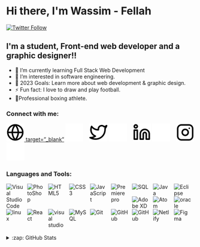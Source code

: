 # Hi there, I'm Wassim - Fellah

[![Twitter Follow](https://img.shields.io/twitter/follow/fellah_wassim?color=1DA1F2&logo=twitter&style=for-the-badge)](https://twitter.com/fellah_wassim)

## I'm a student, Front-end web developer and a graphic designer!!

- 🌱 I’m currently learning Full Stack Web Development
- 👀 I’m interested in software engineering.
- 🥅 2023 Goals: Learn more about web development & graphic design.
- ⚡ Fun fact: I love to draw and play football.
- 🥊Professional boxing athlete.

### Connect with me:

[![website](./img/globe-light.svg) target=”_blank”](https://porfolio-wassim-fellah.netlify.app/index.html#gh-light-mode-only)
[![website](./img/globe-dark.svg)](https://porfolio-wassim-fellah.netlify.app/index.html#gh-dark-mode-only)
&nbsp;&nbsp;
[![website](./img/twitter-light.svg)](https://twitter.com/fellah_wassim#gh-light-mode-only)
[![website](./img/twitter-dark.svg)](https://twitter.com/fellah_wassim#gh-dark-mode-only)
&nbsp;&nbsp;
[![website](./img/linkedin-light.svg)](https://www.linkedin.com/in/wassim-fellah-921a5921a/#gh-light-mode-only)
[![website](./img/linkedin-dark.svg)](https://www.linkedin.com/in/wassim-fellah-921a5921a/#gh-dark-mode-only)
&nbsp;&nbsp;
[![website](./img/instagram-light.svg)](https://www.instagram.com/wassim.fellah/?hl=en#gh-light-mode-only)
[![website](./img/instagram-dark.svg)](https://www.instagram.com/wassim.fellah/?hl=en#gh-dark-mode-only)

### Languages and Tools:

<img align="left" alt="Visual Studio Code" width="46px" src="https://cdn.jsdelivr.net/gh/devicons/devicon/icons/vscode/vscode-original.svg" style="padding-right:10px;" />
<img align="left" alt="PhotoShop" width="46px" src="https://iconape.com/wp-content/png_logo_vector/iconfinder-3.png" style="padding-right:10px;" />
<img align="left" alt="HTML5" width="46px" src="https://cdn.jsdelivr.net/gh/devicons/devicon/icons/html5/html5-original.svg" style="padding-right:10px;" />
<img align="left" alt="CSS3" width="46px" src="https://cdn.jsdelivr.net/gh/devicons/devicon/icons/css3/css3-original.svg" style="padding-right:10px;" />
<img align="left" alt="JavaScript" width="46px" src="https://cdn.jsdelivr.net/gh/devicons/devicon/icons/javascript/javascript-original.svg" style="padding-right:10px;" />
<img align="left" alt="Premiere pro" width="46px" src="https://brandlogos.net/wp-content/uploads/2022/04/adobe_premiere_pro-logo-brandlogos.net_-512x512.png" style="padding-right:10px;" />
<img align="left" alt="SQL" width="46px" src="https://cdn-icons-png.flaticon.com/512/4039/4039675.png" style="padding-right:10px;" />
<img align="left" alt="Java" width="46px" src="https://www.svgrepo.com/show/303388/java-4-logo.svg" style="padding-right:10px;" />
<img align="left" alt="Eclipse" width="46px" src="https://cdn.icon-icons.com/icons2/1381/PNG/512/eclipse_94656.png" style="padding-right:10px;" />
<img align="left" alt="Adobe XD" width="46px" src="https://www.logo.wine/a/logo/Adobe_XD/Adobe_XD-Logo.wine.svg" style="padding-right:10px;" />
<img align="left" alt="Atom" width="46px" src="https://upload.wikimedia.org/wikipedia/commons/thumb/7/7b/Icon_Atom.svg/615px-Icon_Atom.svg.png?20180219174319" style="padding-right:10px;" />
<img align="left" alt="oracle" width="46px" src="https://www.logo.wine/a/logo/Oracle_Corporation/Oracle_Corporation-Logo.wine.svg" style="padding-right:10px;" />
<img align="left" alt="linux" width="46px" src="https://icons.iconarchive.com/icons/tatice/operating-systems/256/Linux-icon.png" style="padding-right:10px" >
<img align="left" alt="React" width="46px" src="https://cdn.jsdelivr.net/gh/devicons/devicon/icons/react/react-original.svg" style="padding-right:10px;" />
<img align="left" alt="visual studio" width="46px" src="https://cdn-icons-png.flaticon.com/512/906/906324.png" style="padding-right:10px;" />
<img align="left" alt="MySQL" width="46px" src="https://cdn.jsdelivr.net/gh/devicons/devicon/icons/mysql/mysql-original.svg" style="padding-right:10px;" />
<img align="left" alt="Git" width="46px" src="https://cdn.jsdelivr.net/gh/devicons/devicon/icons/git/git-original.svg" style="padding-right:10px;" />
<img align="left" alt="GitHub" width="46px" src="https://user-images.githubusercontent.com/3369400/139447912-e0f43f33-6d9f-45f8-be46-2df5bbc91289.png" style="padding-right:10px;" />
<img align="left" alt="GitHub" width="46px" src="https://user-images.githubusercontent.com/3369400/139448065-39a229ba-4b06-434b-bc67-616e2ed80c8f.png" style="padding-right:10px;" />
<img align="left" alt="Netlify" width="46px" src="https://www.svgrepo.com/show/331495/netlify.svg" style="padding-right:10px;" />
<img align="left" alt="Figma" width="46px" src="https://img.icons8.com/color/344/figma--v1.png" style="padding-right:10px;" />
<br />
<br />
<br />
<br />
<br />
<br />
<br />
<br />
<details>
  <summary>:zap: GitHub Stats</summary>
  <br />
  <img align="left" alt="Wassim's GitHub Stats" src="https://github-readme-stats.vercel.app/api?username=Fellah-wassim" />
<details>
[website]: https://porfolio-wassim-fellah.netlify.app/index.html
[twitter]: https://twitter.com/fellah_wassim
[instagram]: https://www.instagram.com/wassim.fellah/?hl=en
[linkedin]: https://www.linkedin.com/in/wassim-fellah-921a5921a/
